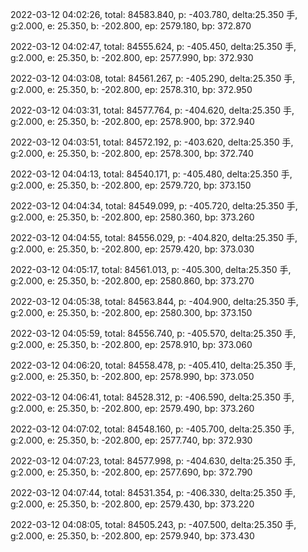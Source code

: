 2022-03-12 04:02:26, total: 84583.840, p: -403.780, delta:25.350 手, g:2.000, e: 25.350, b: -202.800, ep: 2579.180, bp: 372.870

2022-03-12 04:02:47, total: 84555.624, p: -405.450, delta:25.350 手, g:2.000, e: 25.350, b: -202.800, ep: 2577.990, bp: 372.930

2022-03-12 04:03:08, total: 84561.267, p: -405.290, delta:25.350 手, g:2.000, e: 25.350, b: -202.800, ep: 2578.310, bp: 372.950

2022-03-12 04:03:31, total: 84577.764, p: -404.620, delta:25.350 手, g:2.000, e: 25.350, b: -202.800, ep: 2578.900, bp: 372.940

2022-03-12 04:03:51, total: 84572.192, p: -403.620, delta:25.350 手, g:2.000, e: 25.350, b: -202.800, ep: 2578.300, bp: 372.740

2022-03-12 04:04:13, total: 84540.171, p: -405.480, delta:25.350 手, g:2.000, e: 25.350, b: -202.800, ep: 2579.720, bp: 373.150

2022-03-12 04:04:34, total: 84549.099, p: -405.720, delta:25.350 手, g:2.000, e: 25.350, b: -202.800, ep: 2580.360, bp: 373.260

2022-03-12 04:04:55, total: 84556.029, p: -404.820, delta:25.350 手, g:2.000, e: 25.350, b: -202.800, ep: 2579.420, bp: 373.030

2022-03-12 04:05:17, total: 84561.013, p: -405.300, delta:25.350 手, g:2.000, e: 25.350, b: -202.800, ep: 2580.860, bp: 373.270

2022-03-12 04:05:38, total: 84563.844, p: -404.900, delta:25.350 手, g:2.000, e: 25.350, b: -202.800, ep: 2580.300, bp: 373.150

2022-03-12 04:05:59, total: 84556.740, p: -405.570, delta:25.350 手, g:2.000, e: 25.350, b: -202.800, ep: 2578.910, bp: 373.060

2022-03-12 04:06:20, total: 84558.478, p: -405.410, delta:25.350 手, g:2.000, e: 25.350, b: -202.800, ep: 2578.990, bp: 373.050

2022-03-12 04:06:41, total: 84528.312, p: -406.590, delta:25.350 手, g:2.000, e: 25.350, b: -202.800, ep: 2579.490, bp: 373.260

2022-03-12 04:07:02, total: 84548.160, p: -405.700, delta:25.350 手, g:2.000, e: 25.350, b: -202.800, ep: 2577.740, bp: 372.930

2022-03-12 04:07:23, total: 84577.998, p: -404.630, delta:25.350 手, g:2.000, e: 25.350, b: -202.800, ep: 2577.690, bp: 372.790

2022-03-12 04:07:44, total: 84531.354, p: -406.330, delta:25.350 手, g:2.000, e: 25.350, b: -202.800, ep: 2579.430, bp: 373.220

2022-03-12 04:08:05, total: 84505.243, p: -407.500, delta:25.350 手, g:2.000, e: 25.350, b: -202.800, ep: 2579.940, bp: 373.430